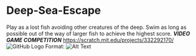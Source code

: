 # Deep-Sea-Escape
Play as a lost fish avoiding other creatures of the deep. Swim as long as possible out of the way of larger fish to achieve the highest score.
***VIDEO GAME COMPETITION***
https://scratch.mit.edu/projects/332292170/
![GitHub Logo](/images/logo.png)
Format: ![Alt Text](https://scontent.fosu1-1.fna.fbcdn.net/v/t1.15752-9/71529605_480427766139043_8331066356040466432_n.png?_nc_cat=105&_nc_oc=AQmD_GZbyxVD8mfaf5iwgT1VLMciQKeE2Yl5bBa14pigEsFHIHWQ05ioge6B4mHIedA&_nc_ht=scontent.fosu1-1.fna&oh=f591c8e7c7e43df1008eadaa3bc2929a&oe=5E30C483)
